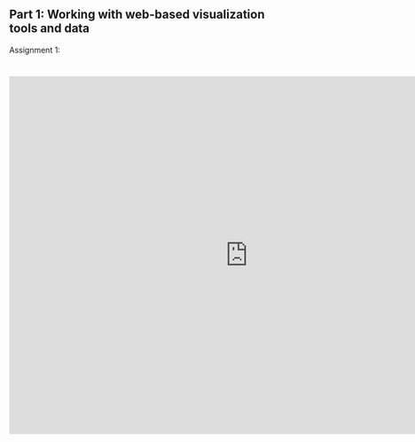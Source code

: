 ## Part 1: Working with web-based visualization tools and data
Assignment 1:
# <iframe src="https://data.oecd.org/chart/5Pem" width="860" height="645" style="border: 0" mozallowfullscreen="true" webkitallowfullscreen="true" allowfullscreen="true"><a href="https://data.oecd.org/chart/5Pem" target="_blank">OECD Chart: General government debt, Total, % of GDP, Annual, 2015</a></iframe>
